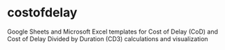 # costofdelay
Google Sheets and Microsoft Excel templates for Cost of Delay (CoD) and Cost of Delay Divided by Duration (CD3) calculations and visualization
